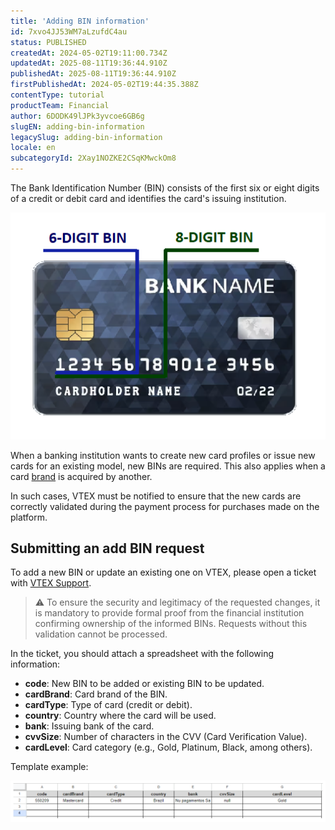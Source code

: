 ```yaml
---
title: 'Adding BIN information'
id: 7xvo4JJ53WM7aLzufdC4au
status: PUBLISHED
createdAt: 2024-05-02T19:11:00.734Z
updatedAt: 2025-08-11T19:36:44.910Z
publishedAt: 2025-08-11T19:36:44.910Z
firstPublishedAt: 2024-05-02T19:44:35.388Z
contentType: tutorial
productTeam: Financial
author: 6DODK49lJPk3yvcoe6GB6g
slugEN: adding-bin-information
legacySlug: adding-bin-information
locale: en
subcategoryId: 2Xay1NOZKE2CSqKMwckOm8
---
```


The Bank Identification Number (BIN) consists of the first six or eight digits of a credit or debit card and identifies the card's issuing institution.

![BIN_image_digits_EN_2](https://raw.githubusercontent.com/vtexdocs/help-center-content/refs/heads/main/docs/en/tutorials/payments/payments-overview/adding-bin-information_1.png)

When a banking institution wants to create new card profiles or issue new cards for an existing model, new BINs are required. This also applies when a card [brand](/en/tutorial/what-is-a-credit-card-brand--4bNba5QYuIwKEmac88KwyI) is acquired by another.

In such cases, VTEX must be notified to ensure that the new cards are correctly validated during the payment process for purchases made on the platform.

## Submitting an add BIN request

To add a new BIN or update an existing one on VTEX, please open a ticket with [VTEX Support](https://help.vtex.com/en/support).

> ⚠️ To ensure the security and legitimacy of the requested changes, it is mandatory to provide formal proof from the financial institution confirming ownership of the informed BINs. Requests without this validation cannot be processed.

In the ticket, you should attach a spreadsheet with the following information:

- __code__: New BIN to be added or existing BIN to be updated.
- __cardBrand__: Card brand of the BIN.
- __cardType__: Type of card (credit or debit).
- __country__: Country where the card will be used.
- __bank__: Issuing bank of the card.
- __cvvSize__: Number of characters in the CVV (Card Verification Value).
- __cardLevel__: Card category (e.g., Gold, Platinum, Black, among others).

Template example:

![Bin_spreadsheet](https://raw.githubusercontent.com/vtexdocs/help-center-content/refs/heads/main/docs/en/tutorials/payments/payments-overview/adding-bin-information_2.PNG)
